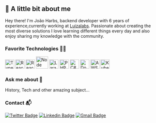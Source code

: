 ## 🐙 A little bit about me

Hey there! I'm João Harbs, backend developer with 6 years of experience,currently working at [Luizalabs](http://magazineluiza.com.br/). Passionate about creating the most diverse solutions I love learning different things every day and also enjoy sharing my knowledge with the community.

### Favorite Technologies 👩‍💻
<img src="https://devicons.github.io/devicon/devicon.git/icons/typescript/typescript-original.svg" alt="TypeScript" width="30"/> <img src="https://devicons.github.io/devicon/devicon.git/icons/react/react-original-wordmark.svg" alt="React JS" width="30"/> <img src="https://reactnative.dev/img/header_logo.svg" alt="React Native" width="30"/> <img src="https://devicons.github.io/devicon/devicon.git/icons/nodejs/nodejs-original-wordmark.svg" alt="Node JS" width="40"/> <img src="https://devicons.github.io/devicon/devicon.git/icons/laravel/laravel-plain-wordmark.svg" alt="Laravel" width="30"/> <img src="https://devicons.github.io/devicon/devicon.git/icons/php/php-original.svg" alt="PHP" width="30"/> <img src="https://devicons.github.io/devicon/devicon.git/icons/csharp/csharp-original.svg" alt="C#" width="30"/> <img src="https://devicons.github.io/devicon/devicon.git/icons/docker/docker-original-wordmark.svg" alt="Docker" width="30"/> <img src="https://devicons.github.io/devicon/devicon.git/icons/amazonwebservices/amazonwebservices-original-wordmark.svg" alt="AWS" width="30"/> <img src="https://www.vectorlogo.zone/logos/kubernetes/kubernetes-icon.svg" width="30" alt="Kubernetes"/>

### Ask me about 💬
History, Tech and other amazing subject...

### Contact 📬
[![Twitter Badge](https://img.shields.io/badge/-@harbsprog-1ca0f1?style=flat-square&labelColor=1ca0f1&logo=twitter&logoColor=white&link=https://twitter.com/harbsprog)](https://twitter.com/harbsprog) [![Linkedin Badge](https://img.shields.io/badge/-Jo%C3%A3o%20Harbs-blue?style=flat-square&logo=Linkedin&logoColor=white&link=https://www.linkedin.com/in/joaopedroharbs)](https://www.linkedin.com/in/joaopedroharbs) 
[![Gmail Badge](https://img.shields.io/badge/-harbsprog@gmail.com-c14438?style=flat-square&logo=Gmail&logoColor=white&link=mailto:harbsprog@gmail.com)](mailto:harbsprog@gmail.com)
